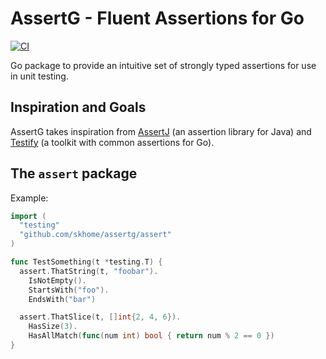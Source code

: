 # AssertG - Fluent Assertions for Go

[![CI](https://github.com/skhome/assertg/actions/workflows/main.yml/badge.svg?branch=main)](https://github.com/skhome/assertg/actions/workflows/main.yml?query=branch%3Amain)

Go package to provide an intuitive set of strongly typed assertions for use in unit testing.

## Inspiration and Goals

AssertG takes inspiration from [AssertJ](https://github.com/assertj/assertj) (an assertion library for Java) and [Testify](https://github.com/stretchr/testify) (a toolkit with common assertions for Go).

## The `assert` package

Example:
```go
import (
  "testing"
  "github.com/skhome/assertg/assert"
)

func TestSomething(t *testing.T) {
  assert.ThatString(t, "foobar").
    IsNotEmpty().
    StartsWith("foo").
    EndsWith("bar")

  assert.ThatSlice(t, []int{2, 4, 6}).
    HasSize(3).
    HasAllMatch(func(num int) bool { return num % 2 == 0 })
}
```

